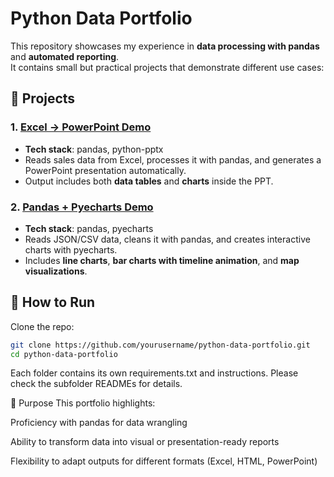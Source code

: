 # Python Data Portfolio

This repository showcases my experience in **data processing with pandas** and **automated reporting**.  
It contains small but practical projects that demonstrate different use cases:

## 📂 Projects

### 1. [Excel → PowerPoint Demo](./excel_to_ppt_demo)

- **Tech stack**: pandas, python-pptx
- Reads sales data from Excel, processes it with pandas, and generates a PowerPoint presentation automatically.
- Output includes both **data tables** and **charts** inside the PPT.

### 2. [Pandas + Pyecharts Demo](./pandas_pyecharts_demo)

- **Tech stack**: pandas, pyecharts
- Reads JSON/CSV data, cleans it with pandas, and creates interactive charts with pyecharts.
- Includes **line charts**, **bar charts with timeline animation**, and **map visualizations**.

## 🚀 How to Run

Clone the repo:
```bash
git clone https://github.com/yourusername/python-data-portfolio.git
cd python-data-portfolio
```
Each folder contains its own requirements.txt and instructions.
Please check the subfolder READMEs for details.

🔑 Purpose
This portfolio highlights:

Proficiency with pandas for data wrangling

Ability to transform data into visual or presentation-ready reports

Flexibility to adapt outputs for different formats (Excel, HTML, PowerPoint)

